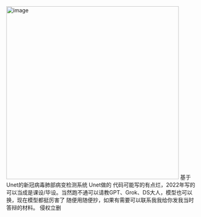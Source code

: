 <img width="454" alt="image" src="https://github.com/user-attachments/assets/b800180a-2d0d-45cb-96e6-81f645d70df4" />
基于Unet的新冠病毒肺部病变检测系统
Unet做的 代码可能写的有点烂，2022年写的
可以当成是课设/毕设。当然跑不通可以请教GPT、Grok、DS大人，模型也可以换，现在模型都挺厉害了
随便用随便抄，如果有需要可以联系我我给你发我当时答辩的材料。
侵权立删

